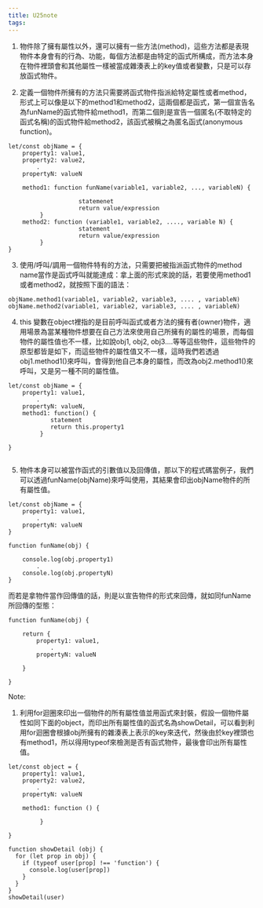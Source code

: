 ```yaml
---
title: U25note
tags:
---
```


1. 物件除了擁有屬性以外，還可以擁有一些方法(method)，這些方法都是表現物件本身會有的行為、功能，每個方法都是由特定的函式所構成，而方法本身在物件裡頭會和其他屬性一樣被當成雜湊表上的key值或者變數，只是可以存放函式物件。





2. 定義一個物件所擁有的方法只需要將函式物件指派給特定屬性或者method，形式上可以像是以下的method1和method2，這兩個都是函式，第一個宣告名為funName的函式物件給method1，而第二個則是宣告一個匿名(不取特定的函式名稱)的函式物件給method2，該函式被稱之為匿名函式(anonymous function)。

```
let/const objName = {
	property1: value1,
	property2: value2,
		.
	propertyN: valueN
	
	method1: function funName(variable1, variable2, ..., variableN) {
					
					statemenet
					return value/expression
		 }
	method2: function (variable1, variable2, ...., variable N) {
					statement
					return value/expression
		 }
}
```

3. 使用/呼叫/調用一個物件特有的方法，只需要把被指派函式物件的method name當作是函式呼叫就能達成：拿上面的形式來說的話，若要使用method1或者method2，就按照下面的語法：

```
objName.method1(variable1, variable2, variable3, .... , variableN)
objName.method2(variable1, variable2, variable3, .... , variableN)
```


4. this 變數在object裡指的是目前呼叫函式或者方法的擁有者(owner)物件，適用場景為當某種物件想要在自己方法來使用自己所擁有的屬性的場景，而每個物件的屬性值也不一樣，比如說obj1, obj2, obj3....等等這些物件，這些物件的原型都皆是如下，而這些物件的屬性值又不一樣，這時我們若透過obj1.method1()來呼叫，會得到他自己本身的屬性，而改為obj2.method1()來呼叫，又是另一種不同的屬性值。

```
let/const objName = {
	property1: value1,
		.
	propertyN: valueN,
	method1: function() {
			statement
			return this.property1
		 }

}


```

5. 物件本身可以被當作函式的引數值以及回傳值，那以下的程式碼當例子，我們可以透過funName(objName)來呼叫使用，其結果會印出objName物件的所有屬性值。
```
let/const objName = {
	property1: value1,
		.
	propertyN: valueN
}

function funName(obj) {

	console.log(obj.property1)
		.
	console.log(obj.propertyN)
}
```

而若是拿物件當作回傳值的話，則是以宣告物件的形式來回傳，就如同funName所回傳的型態：
```
function funName(obj) {

	return {
		property1: value1,
			.
		propertyN: valueN
	
	}

}

```




Note: 

1. 利用for迴圈來印出一個物件的所有屬性值並用函式來封裝，假設一個物件屬性如同下面的object，而印出所有屬性值的函式名為showDetail，可以看到利用for迴圈會根據obj所擁有的雜湊表上表示的key來迭代，然後由於key裡頭也有method1，所以得用typeof來檢測是否有函式物件，最後會印出所有屬性值。

```
let/const object = {
	property1: value1,
	property2: value2,
		.
	propertyN: valueN

	method1: function () {

		 }

}

function showDetail (obj) {
  for (let prop in obj) {
    if (typeof user[prop] !== 'function') {
      console.log(user[prop])
    }
  }
}
showDetail(user)
```
